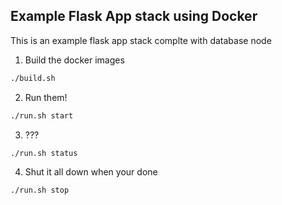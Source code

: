 Example Flask App stack using Docker
-----------------------------------

This is an example flask app stack complte with database node

1) Build the docker images
```bash
./build.sh
```

2) Run them!
```bash
./run.sh start
```

3) ???
```bash
./run.sh status
```

4) Shut it all down when your done
```
./run.sh stop
```
